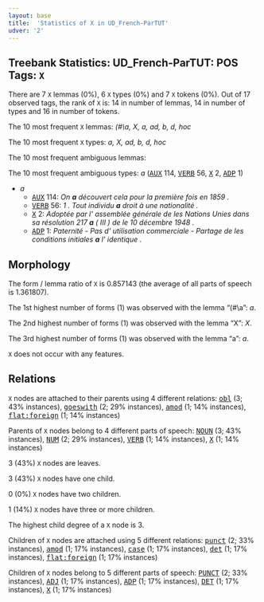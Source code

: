 ```yaml
---
layout: base
title:  'Statistics of X in UD_French-ParTUT'
udver: '2'
---
```


## Treebank Statistics: UD_French-ParTUT: POS Tags: `X`

There are 7 `X` lemmas (0%), 6 `X` types (0%) and 7 `X` tokens (0%).
Out of 17 observed tags, the rank of `X` is: 14 in number of lemmas, 14 in number of types and 16 in number of tokens.

The 10 most frequent `X` lemmas: <em>(#\a, X, a, ad, b, d, hoc</em>

The 10 most frequent `X` types:  <em>a, X, ad, b, d, hoc</em>

The 10 most frequent ambiguous lemmas: 

The 10 most frequent ambiguous types:  <em>a</em> (<tt><a href="fr_partut-pos-AUX.html">AUX</a></tt> 114, <tt><a href="fr_partut-pos-VERB.html">VERB</a></tt> 56, <tt><a href="fr_partut-pos-X.html">X</a></tt> 2, <tt><a href="fr_partut-pos-ADP.html">ADP</a></tt> 1)


* <em>a</em>
  * <tt><a href="fr_partut-pos-AUX.html">AUX</a></tt> 114: <em>On <b>a</b> découvert cela pour la première fois en 1859 .</em>
  * <tt><a href="fr_partut-pos-VERB.html">VERB</a></tt> 56: <em>1 . Tout individu <b>a</b> droit à une nationalité .</em>
  * <tt><a href="fr_partut-pos-X.html">X</a></tt> 2: <em>Adoptée par l' assemblée générale de les Nations Unies dans sa résolution 217 <b>a</b> ( III ) de le 10 décembre 1948 .</em>
  * <tt><a href="fr_partut-pos-ADP.html">ADP</a></tt> 1: <em>Paternité - Pas d' utilisation commerciale - Partage de les conditions initiales <b>a</b> l' identique .</em>

## Morphology

The form / lemma ratio of `X` is 0.857143 (the average of all parts of speech is 1.361807).

The 1st highest number of forms (1) was observed with the lemma “(#\a”: <em>a</em>.

The 2nd highest number of forms (1) was observed with the lemma “X”: <em>X</em>.

The 3rd highest number of forms (1) was observed with the lemma “a”: <em>a</em>.

`X` does not occur with any features.


## Relations

`X` nodes are attached to their parents using 4 different relations: <tt><a href="fr_partut-dep-obl.html">obl</a></tt> (3; 43% instances), <tt><a href="fr_partut-dep-goeswith.html">goeswith</a></tt> (2; 29% instances), <tt><a href="fr_partut-dep-amod.html">amod</a></tt> (1; 14% instances), <tt><a href="fr_partut-dep-flat-foreign.html">flat:foreign</a></tt> (1; 14% instances)

Parents of `X` nodes belong to 4 different parts of speech: <tt><a href="fr_partut-pos-NOUN.html">NOUN</a></tt> (3; 43% instances), <tt><a href="fr_partut-pos-NUM.html">NUM</a></tt> (2; 29% instances), <tt><a href="fr_partut-pos-VERB.html">VERB</a></tt> (1; 14% instances), <tt><a href="fr_partut-pos-X.html">X</a></tt> (1; 14% instances)

3 (43%) `X` nodes are leaves.

3 (43%) `X` nodes have one child.

0 (0%) `X` nodes have two children.

1 (14%) `X` nodes have three or more children.

The highest child degree of a `X` node is 3.

Children of `X` nodes are attached using 5 different relations: <tt><a href="fr_partut-dep-punct.html">punct</a></tt> (2; 33% instances), <tt><a href="fr_partut-dep-amod.html">amod</a></tt> (1; 17% instances), <tt><a href="fr_partut-dep-case.html">case</a></tt> (1; 17% instances), <tt><a href="fr_partut-dep-det.html">det</a></tt> (1; 17% instances), <tt><a href="fr_partut-dep-flat-foreign.html">flat:foreign</a></tt> (1; 17% instances)

Children of `X` nodes belong to 5 different parts of speech: <tt><a href="fr_partut-pos-PUNCT.html">PUNCT</a></tt> (2; 33% instances), <tt><a href="fr_partut-pos-ADJ.html">ADJ</a></tt> (1; 17% instances), <tt><a href="fr_partut-pos-ADP.html">ADP</a></tt> (1; 17% instances), <tt><a href="fr_partut-pos-DET.html">DET</a></tt> (1; 17% instances), <tt><a href="fr_partut-pos-X.html">X</a></tt> (1; 17% instances)

